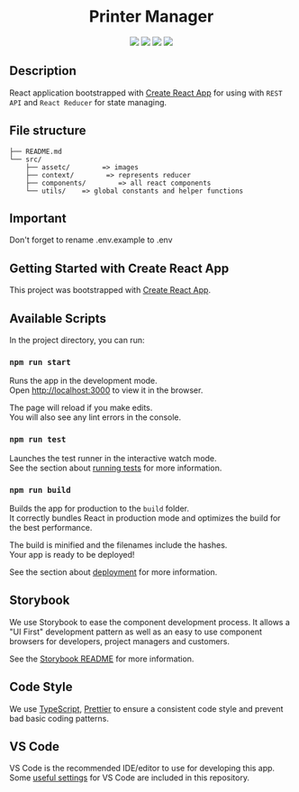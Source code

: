 <h1 align="center">Printer Manager</h1>
<p align="center">
  <a href="https://www.npmjs.com/" target="_blank"><img src="https://img.shields.io/badge/Packages-NPM-%23CB3837.svg?logo=npm&link=https://www.npmjs.com"></a>
  <a href="https://webpack.js.org/" target="_blank"><img src="https://img.shields.io/badge/Bundler-Webpack-%238DD6F9.svg?logo=Webpack"></a>
  <a href="https://reactjs.org/" target="_blank"><img src="https://img.shields.io/badge/View-React-blue.svg?logo=React"></a>
  <a href="https://github.com/prettier/prettier" target="_blank"><img src="https://img.shields.io/badge/code_style-prettier-ff69b4.svg"></a>
</p>


## Description

React application bootstrapped with [Create React App](https://github.com/facebookincubator/create-react-app) for using with `REST API` and `React Reducer` for state managing.


## File structure

```
├── README.md
└── src/
    ├── assetc/        => images
    ├── context/        => represents reducer
    ├── components/        => all react components
    └── utils/    => global constants and helper functions
```

## Important

Don't forget to rename .env.example to .env

## Getting Started with Create React App

This project was bootstrapped with [Create React App](https://github.com/facebook/create-react-app).

## Available Scripts

In the project directory, you can run:

### `npm run start`

Runs the app in the development mode.\
Open [http://localhost:3000](http://localhost:3000) to view it in the browser.

The page will reload if you make edits.\
You will also see any lint errors in the console.

### `npm run test`

Launches the test runner in the interactive watch mode.\
See the section about [running tests](https://facebook.github.io/create-react-app/docs/running-tests) for more information.

### `npm run build`

Builds the app for production to the `build` folder.\
It correctly bundles React in production mode and optimizes the build for the best performance.

The build is minified and the filenames include the hashes.\
Your app is ready to be deployed!

See the section about [deployment](https://facebook.github.io/create-react-app/docs/deployment) for more information.

## Storybook

We use Storybook to ease the component development process. It allows a "UI
First" development pattern as well as an easy to use component browsers for
developers, project managers and customers.

See the [Storybook README](./storybook/README.md) for more information.
 
## Code Style

We use [TypeScript](https://www.typescriptlang.org/),
[Prettier](https://prettier.io/) to
ensure a consistent code style and prevent bad basic coding patterns.

## VS Code

VS Code is the recommended IDE/editor to use for developing this app. Some
[useful settings](./.vscode/README.md) for VS Code are included in this
repository.